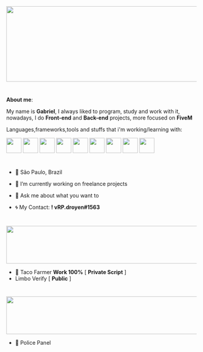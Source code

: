 <img src="https://cdn.discordapp.com/attachments/770846775287742468/854774374418350120/AAAA.png" width="1800vw" height="200vh">

# 

<b>About me</b>:

My name is <b>Gabriel</b>, I always liked to program, study and work with it, nowadays, I do <b>Front-end</b> and <b>Back-end</b> projects, more focused on <b>FiveM</b>

Languages,frameworks,tools and stuffs that i'm working/learning with:

<img src="https://upload.wikimedia.org/wikipedia/commons/thumb/c/cf/Lua-Logo.svg/1200px-Lua-Logo.svg.png" width="40vw" height="40vh">          <img src="https://upload.wikimedia.org/wikipedia/commons/thumb/9/99/Unofficial_JavaScript_logo_2.svg/480px-Unofficial_JavaScript_logo_2.svg.png" width="40vw" height="40vh">               <img src="https://logodownload.org/wp-content/uploads/2016/10/html5-logo-10.png" width="40vw" height="40vh">              <img src="https://cdn.345tool.com/public/logos/css-formatter-logo.png" width="40vw" height="40vh">                    <img src="https://cdn.discordapp.com/attachments/770846775287742468/854776314966704178/Csharp_Logo.png" width="40vw" height="40vh">                    <img src="https://cdn.discordapp.com/attachments/770846775287742468/854775938302476288/4846343.png" width="40vw" height="40vh">                    <img src="https://cdn.discordapp.com/attachments/770846775287742468/854776908340002856/68747470733a2f2f74686964752e6465762f696d616765732f4e6f64656a732e737667.png" width="40vw" height="40vh">                    <img src="https://cdn.discordapp.com/attachments/770846775287742468/854777341338714142/68747470733a2f2f75706c6f61642e77696b696d656469612e6f72672f77696b6970656469612f636f6d6d6f6e732f746875.png" width="40vw" height="40vh">                    <img src="https://cdn.discordapp.com/attachments/770846775287742468/854777962339237928/2507930-middle.png" width="40vw" height="40vh">

#

- 📍 São Paulo, Brazil
- 🔭 I’m currently working on freelance projects
- 💬 Ask me about what you want to

- 🌀 My Contact: <b>! vRP.droyen#1563</b>

#

<img src="https://cdn.discordapp.com/attachments/829476971192778835/830216180034961418/SCRIPTS_FINALIzados.png" width="1800vw" height="100vh">

- 🌮 Taco Farmer <b>Work 100%</b> [ <b>Private Script</b> ] 
- Limbo Verify [ <b>Public</b> ] 

#

<img src="https://cdn.discordapp.com/attachments/829476971192778835/830233427982417950/WORKINGAT.png" width="1800vw" height="100vh">

- 🔭 Police Panel

